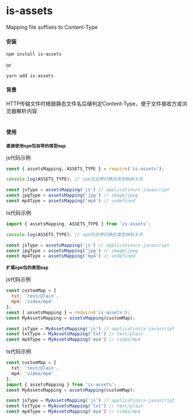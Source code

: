 # is-assets
Mapping file suffixes to Content-Type

#### 安装
```
npm install is-assets
```
or
```
yarn add is-assets
```

#### 背景
HTTP传输文件时根据静态文件名后缀判定Content-Type，便于文件接收方或浏览器解析内容
<br><br>
#### 使用

**`直接使用npm包自带的类型map`**

js代码示例
``` js
const { assetsMapping, ASSETS_TYPE } = require('is-assets');

console.log(ASSETS_TYPE); // npm包自带的静态类型映射关系

const jsType = assetsMapping('js') // application/x-javascript
const jpgType = assetsMapping('jpg') // image/jpeg
const mp4Type = assetsMapping('mp4') // undefined
```
ts代码示例
``` ts
import { assetsMapping, ASSETS_TYPE } from 'is-assets';

console.log(ASSETS_TYPE); // npm包自带的静态类型映射关系

const jsType = assetsMapping('js') // application/x-javascript
const jpgType = assetsMapping('jpg') // image/jpeg
const mp4Type = assetsMapping('mp4') // undefined
```

**`扩展npm包的类型map`**

js代码示例
``` js
const customMap = {
  txt: 'text/plain',
  mp4: 'video/mp4'
};
const { assetsMapping } = require('is-assets');
const MyAssetsMapping = assetsMapping(customMap);

const jsType = MyAssetsMapping('js') // application/x-javascript
const txtType = MyAssetsMapping('txt') // text/plain
const mp4Type = MyAssetsMapping('mp4') // video/mp4
```
ts代码示例
``` ts
const customMap = {
  txt: 'text/plain',
  mp4: 'video/mp4'
};
import { assetsMapping } from 'is-assets';
const MyAssetsMapping = assetsMapping(customMap);

const jsType = MyAssetsMapping('js') // application/x-javascript
const txtType = MyAssetsMapping('txt') // text/plain
const mp4Type = MyAssetsMapping('mp4') // video/mp4
```